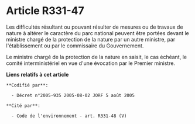 # Article R331-47

Les difficultés résultant ou pouvant résulter de mesures ou de travaux de nature à altérer le caractère du parc national
peuvent être portées devant le ministre chargé de la protection de la nature par un autre ministre, par l'établissement ou
par le commissaire du Gouvernement.

Le ministre chargé de la protection de la nature en saisit, le cas échéant, le comité interministériel en vue d'une évocation
par le Premier ministre.

**Liens relatifs à cet article**

	**Codifié par**:

	  - Décret n°2005-935 2005-08-02 JORF 5 août 2005

	**Cité par**:

	  - Code de l'environnement - art. R331-48 (V)
